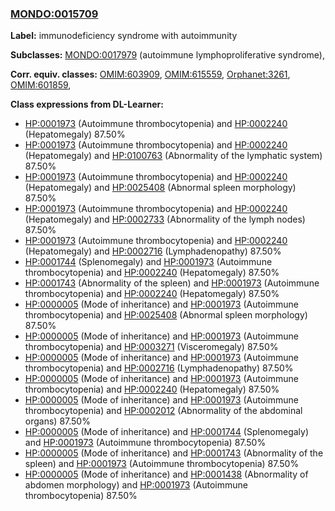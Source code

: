 
### [MONDO:0015709](http://purl.obolibrary.org/obo/MONDO_0015709)
**Label:** immunodeficiency syndrome with autoimmunity

**Subclasses:** [MONDO:0017979](http://purl.obolibrary.org/obo/MONDO_0017979) (autoimmune lymphoproliferative syndrome), 

**Corr. equiv. classes:** [OMIM:603909](http://purl.obolibrary.org/obo/OMIM_603909), [OMIM:615559](http://purl.obolibrary.org/obo/OMIM_615559), [Orphanet:3261](http://www.orpha.net/ORDO/Orphanet_3261), [OMIM:601859](http://purl.obolibrary.org/obo/OMIM_601859), 

**Class expressions from DL-Learner:**

- [HP:0001973](http://purl.obolibrary.org/obo/HP_0001973) (Autoimmune thrombocytopenia) and [HP:0002240](http://purl.obolibrary.org/obo/HP_0002240) (Hepatomegaly) 87.50%
- [HP:0001973](http://purl.obolibrary.org/obo/HP_0001973) (Autoimmune thrombocytopenia) and [HP:0002240](http://purl.obolibrary.org/obo/HP_0002240) (Hepatomegaly) and [HP:0100763](http://purl.obolibrary.org/obo/HP_0100763) (Abnormality of the lymphatic system) 87.50%
- [HP:0001973](http://purl.obolibrary.org/obo/HP_0001973) (Autoimmune thrombocytopenia) and [HP:0002240](http://purl.obolibrary.org/obo/HP_0002240) (Hepatomegaly) and [HP:0025408](http://purl.obolibrary.org/obo/HP_0025408) (Abnormal spleen morphology) 87.50%
- [HP:0001973](http://purl.obolibrary.org/obo/HP_0001973) (Autoimmune thrombocytopenia) and [HP:0002240](http://purl.obolibrary.org/obo/HP_0002240) (Hepatomegaly) and [HP:0002733](http://purl.obolibrary.org/obo/HP_0002733) (Abnormality of the lymph nodes) 87.50%
- [HP:0001973](http://purl.obolibrary.org/obo/HP_0001973) (Autoimmune thrombocytopenia) and [HP:0002240](http://purl.obolibrary.org/obo/HP_0002240) (Hepatomegaly) and [HP:0002716](http://purl.obolibrary.org/obo/HP_0002716) (Lymphadenopathy) 87.50%
- [HP:0001744](http://purl.obolibrary.org/obo/HP_0001744) (Splenomegaly) and [HP:0001973](http://purl.obolibrary.org/obo/HP_0001973) (Autoimmune thrombocytopenia) and [HP:0002240](http://purl.obolibrary.org/obo/HP_0002240) (Hepatomegaly) 87.50%
- [HP:0001743](http://purl.obolibrary.org/obo/HP_0001743) (Abnormality of the spleen) and [HP:0001973](http://purl.obolibrary.org/obo/HP_0001973) (Autoimmune thrombocytopenia) and [HP:0002240](http://purl.obolibrary.org/obo/HP_0002240) (Hepatomegaly) 87.50%
- [HP:0000005](http://purl.obolibrary.org/obo/HP_0000005) (Mode of inheritance) and [HP:0001973](http://purl.obolibrary.org/obo/HP_0001973) (Autoimmune thrombocytopenia) and [HP:0025408](http://purl.obolibrary.org/obo/HP_0025408) (Abnormal spleen morphology) 87.50%
- [HP:0000005](http://purl.obolibrary.org/obo/HP_0000005) (Mode of inheritance) and [HP:0001973](http://purl.obolibrary.org/obo/HP_0001973) (Autoimmune thrombocytopenia) and [HP:0003271](http://purl.obolibrary.org/obo/HP_0003271) (Visceromegaly) 87.50%
- [HP:0000005](http://purl.obolibrary.org/obo/HP_0000005) (Mode of inheritance) and [HP:0001973](http://purl.obolibrary.org/obo/HP_0001973) (Autoimmune thrombocytopenia) and [HP:0002716](http://purl.obolibrary.org/obo/HP_0002716) (Lymphadenopathy) 87.50%
- [HP:0000005](http://purl.obolibrary.org/obo/HP_0000005) (Mode of inheritance) and [HP:0001973](http://purl.obolibrary.org/obo/HP_0001973) (Autoimmune thrombocytopenia) and [HP:0002240](http://purl.obolibrary.org/obo/HP_0002240) (Hepatomegaly) 87.50%
- [HP:0000005](http://purl.obolibrary.org/obo/HP_0000005) (Mode of inheritance) and [HP:0001973](http://purl.obolibrary.org/obo/HP_0001973) (Autoimmune thrombocytopenia) and [HP:0002012](http://purl.obolibrary.org/obo/HP_0002012) (Abnormality of the abdominal organs) 87.50%
- [HP:0000005](http://purl.obolibrary.org/obo/HP_0000005) (Mode of inheritance) and [HP:0001744](http://purl.obolibrary.org/obo/HP_0001744) (Splenomegaly) and [HP:0001973](http://purl.obolibrary.org/obo/HP_0001973) (Autoimmune thrombocytopenia) 87.50%
- [HP:0000005](http://purl.obolibrary.org/obo/HP_0000005) (Mode of inheritance) and [HP:0001743](http://purl.obolibrary.org/obo/HP_0001743) (Abnormality of the spleen) and [HP:0001973](http://purl.obolibrary.org/obo/HP_0001973) (Autoimmune thrombocytopenia) 87.50%
- [HP:0000005](http://purl.obolibrary.org/obo/HP_0000005) (Mode of inheritance) and [HP:0001438](http://purl.obolibrary.org/obo/HP_0001438) (Abnormality of abdomen morphology) and [HP:0001973](http://purl.obolibrary.org/obo/HP_0001973) (Autoimmune thrombocytopenia) 87.50%


